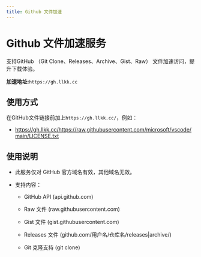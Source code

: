 ```yaml
---
title: Github 文件加速
---
```



# Github 文件加速服务

支持GitHub （Git Clone、Releases、Archive、Gist、Raw） 文件加速访问，提升下载体验。


**加速地址:**`https://gh.llkk.cc`


## 使用方式

在GitHub文件链接前加上`https://gh.llkk.cc/`，例如：

- https://gh.llkk.cc/https://raw.githubusercontent.com/microsoft/vscode/main/LICENSE.txt


## 使用说明
- 此服务仅对 GitHub 官方域名有效，其他域名无效。

- 支持内容：

  - GitHub API (api.github.com)

  - Raw 文件 (raw.githubusercontent.com)

  - Gist 文件 (gist.githubusercontent.com)

  - Releases 文件 (github.com/用户名/仓库名/releases|archive/)

  - Git 克隆支持 (git clone)

